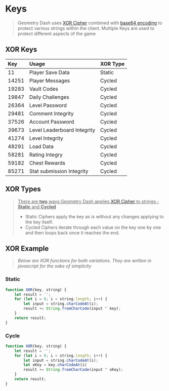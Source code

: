 # Keys

> Geometry Dash uses [XOR Cipher](#) combined with [base64 encoding](#) to protect various strings within the client. Multiple Keys are used to protect different aspects of the game

## XOR Keys

|  Key  | Usage | XOR Type |
|:------|:------|:---------|
|   11  | Player Save Data | Static |
| 14251 | Player Messages | Cycled |
| 19283 | Vault Codes | Cycled |
| 19847 | Daily Challenges | Cycled |
| 26364 | Level Password | Cycled |
| 29481 | Comment Integrity | Cycled |
| 37526 | Account Password | Cycled |
| 39673 | Level Leaderboard Integrity | Cycled |
| 41274 | Level Integrity | Cycled |
| 48291 | Load Data | Cycled |
| 58281 | Rating Integry | Cycled |
| 59182 | Chest Rewards | Cycled |
| 85271 | Stat submission Integrity | Cycled |

## XOR Types

> <u>There are <b>two</b> ways Geometry Dash applies [XOR Cipher](#) to strings - <b>Static</b> and <b>Cycled</b></u>
> - Static Ciphers apply the key as is without any changes applying to the key itself.  
> - Cycled Ciphers iterate through each value on the key one by one and then loops back once it reaches the end.

## XOR Example

> <i>Below are XOR functions for both variations. They are written in javascript for the sake of simplicity</i>

<!-- tabs:start -->

### **Static**
```js
function XOR(key, string) {
    let result = '';
    for (let i = 0; i < string.length; i++) {
        let input = string.charCodeAt(i);
        result += String.fromCharCode(input ^ key);
    }
    return result;
}
```

### **Cycle**
```js
function XOR(key, string) {
    let result = '';
    for (let i = 0; i < string.length; i++) {
        let input = string.charCodeAt(i);
        let xKey = key.charCodeAt(i)
        result += String.fromCharCode(input ^ xKey);
    }
    return result;
}
```

<!-- tabs:end --> 
